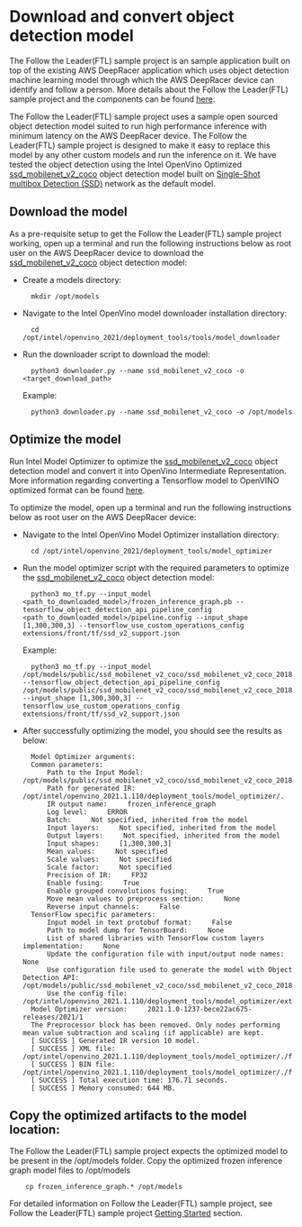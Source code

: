 # Download and convert object detection model

The Follow the Leader(FTL) sample project is an sample application built on top of the existing AWS DeepRacer application which uses object detection machine learning model through which the AWS DeepRacer device can identify and follow a person. More details about the Follow the Leader(FTL) sample project and the components can be found [here](https://github.com/awsdeepracer/aws-deepracer-follow-the-leader-sample-project).

The Follow the Leader(FTL) sample project uses a sample open sourced object detection model suited to run high performance inference with minimum latency on the AWS DeepRacer device. The Follow the Leader(FTL) sample project is designed to make it easy to replace this model by any other custom models and run the inference on it. We have tested the object detection using the Intel OpenVino Optimized [ssd_mobilenet_v2_coco](https://docs.openvinotoolkit.org/latest/omz_models_public_ssd_mobilenet_v2_coco_ssd_mobilenet_v2_coco.html) object detection model built on [Single-Shot multibox Detection (SSD)](https://arxiv.org/abs/1801.04381) network as the default model.

## Download the model

As a pre-requisite setup to get the Follow the Leader(FTL) sample project working, open up a terminal and run the following instructions below as root user on the AWS DeepRacer device to download the [ssd_mobilenet_v2_coco](https://docs.openvinotoolkit.org/latest/omz_models_public_ssd_mobilenet_v2_coco_ssd_mobilenet_v2_coco.html) object detection model:

- Create a models directory:

        mkdir /opt/models

- Navigate to the Intel OpenVino model downloader installation directory:

        cd /opt/intel/openvino_2021/deployment_tools/tools/model_downloader

- Run the downloader script to download the model:

        python3 downloader.py --name ssd_mobilenet_v2_coco -o <target_download_path>

    Example: 

        python3 downloader.py --name ssd_mobilenet_v2_coco -o /opt/models


## Optimize the model

Run Intel Model Optimizer to optimize the [ssd_mobilenet_v2_coco](https://docs.openvinotoolkit.org/latest/omz_models_public_ssd_mobilenet_v2_coco_ssd_mobilenet_v2_coco.html) object detection model and convert it into OpenVino Intermediate Representation. More information regarding converting a Tensorflow model to OpenVINO optimized format can be found [here](https://docs.openvinotoolkit.org/2021.1/openvino_docs_MO_DG_prepare_model_convert_model_Convert_Model_From_TensorFlow.html).

To optimize the model, open up a terminal and run the following instructions below as root user on the AWS DeepRacer device:

- Navigate to the Intel OpenVino Model Optimizer installation directory:

        cd /opt/intel/openvino_2021/deployment_tools/model_optimizer

- Run the model optimizer script with the required parameters to optimize the [ssd_mobilenet_v2_coco](https://docs.openvinotoolkit.org/latest/omz_models_public_ssd_mobilenet_v2_coco_ssd_mobilenet_v2_coco.html) object detection model:

        python3 mo_tf.py --input_model <path_to_downloaded_model>/frozen_inference_graph.pb --tensorflow_object_detection_api_pipeline_config <path_to_downloaded_model>/pipeline.config --input_shape [1,300,300,3] --tensorflow_use_custom_operations_config extensions/front/tf/ssd_v2_support.json

    Example:

        python3 mo_tf.py --input_model /opt/models/public/ssd_mobilenet_v2_coco/ssd_mobilenet_v2_coco_2018_03_29/frozen_inference_graph.pb --tensorflow_object_detection_api_pipeline_config /opt/models/public/ssd_mobilenet_v2_coco/ssd_mobilenet_v2_coco_2018_03_29/pipeline.config --input_shape [1,300,300,3] --tensorflow_use_custom_operations_config extensions/front/tf/ssd_v2_support.json

- After successfully optimizing the model, you should see the results as below:

        Model Optimizer arguments:
        Common parameters:
            Path to the Input Model:     /opt/models/public/ssd_mobilenet_v2_coco/ssd_mobilenet_v2_coco_2018_03_29/frozen_inference_graph.pb
            Path for generated IR:     /opt/intel/openvino_2021.1.110/deployment_tools/model_optimizer/.
            IR output name:     frozen_inference_graph
            Log level:     ERROR
            Batch:     Not specified, inherited from the model
            Input layers:     Not specified, inherited from the model
            Output layers:     Not specified, inherited from the model
            Input shapes:     [1,300,300,3]
            Mean values:     Not specified
            Scale values:     Not specified
            Scale factor:     Not specified
            Precision of IR:     FP32
            Enable fusing:     True
            Enable grouped convolutions fusing:     True
            Move mean values to preprocess section:     None
            Reverse input channels:     False
        TensorFlow specific parameters:
            Input model in text protobuf format:     False
            Path to model dump for TensorBoard:     None
            List of shared libraries with TensorFlow custom layers implementation:     None
            Update the configuration file with input/output node names:     None
            Use configuration file used to generate the model with Object Detection API:     /opt/models/public/ssd_mobilenet_v2_coco/ssd_mobilenet_v2_coco_2018_03_29/pipeline.config
            Use the config file:     /opt/intel/openvino_2021.1.110/deployment_tools/model_optimizer/extensions/front/tf/ssd_v2_support.json
        Model Optimizer version:     2021.1.0-1237-bece22ac675-releases/2021/1
        The Preprocessor block has been removed. Only nodes performing mean value subtraction and scaling (if applicable) are kept.
        [ SUCCESS ] Generated IR version 10 model.
        [ SUCCESS ] XML file: /opt/intel/openvino_2021.1.110/deployment_tools/model_optimizer/./frozen_inference_graph.xml
        [ SUCCESS ] BIN file: /opt/intel/openvino_2021.1.110/deployment_tools/model_optimizer/./frozen_inference_graph.bin
        [ SUCCESS ] Total execution time: 176.71 seconds. 
        [ SUCCESS ] Memory consumed: 644 MB.


## Copy the optimized artifacts to the model location:

The Follow the Leader(FTL) sample project expects the optimized model to be present in the /opt/models folder. Copy the optimized frozen inference graph model files to /opt/models

        cp frozen_inference_graph.* /opt/models

For detailed information on Follow the Leader(FTL) sample project, see Follow the Leader(FTL) sample project [Getting Started](https://github.com/awsdeepracer/aws-deepracer-follow-the-leader-sample-project/blob/main/getting-started.md) section.
